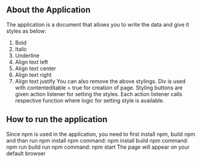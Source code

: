 About the Application
-------------------------------------------------------------------------------------------------------------------------------------------
The application is a document that allows you to write the data and give it styles as below:
1) Bold
2) Italic
3) Underline
4) Align text left
5) Align text center
6) Align text right
7) Align text justify
You can also remove the above stylings.
Div is used with contenteditable = true for creation of page.
Styling buttons are given action listener for setting the styles.
Each action listener calls respective function where logic for setting style is available.

How to run the application
-------------------------------------------------------------------------------------------------------------------------------------------
Since npm is used in the application, you need to first install npm, build npm and than run npm
install npm command: npm install
build npm command: npm run build
run npm command: npm start
The page will appear on your default browser
